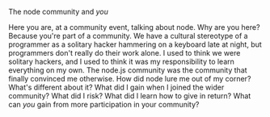 
The node community and *you*

Here you are, at a community event, talking about node. Why are you here? Because you're part of a community. We have a cultural stereotype of a programmer as a solitary hacker hammering on a keyboard late at night, but programmers don't really do their work alone. I used to think we were solitary hackers, and I used to think it was my responsibility to learn everything on my own. The node.js community was the community that finally convinced me otherwise. How did node lure me out of my corner? What's different about it? What did I gain when I joined the wider community? What did I risk? What did I learn how to give in return? What can *you* gain from more participation in your community?
